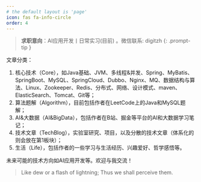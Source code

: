 ```yaml
---
# the default layout is 'page'
icon: fas fa-info-circle
order: 4
---
```


> **求职意向**：AI应用开发丨日常实习(目前) 。微信联系: digitzh
{: .prompt-tip }

文章分类：

1. 核心技术（Core），如Java基础、JVM、多线程&并发、Spring、MyBatis、SpringBoot、MySQL、SpringCloud、Dubbo、Nginx、MQ、数据结构与算法、Linux、Zookeeper、Redis、分布式、网络、设计模式、maven、ElasticSearch、Tomcat、Git等；
2. 算法题解（Algorithm），目前包括作者在LeetCode上的Java和MySQL题解；
3. AI&大数据（AI&BigData），包括作者在B站、掘金等平台的AI和大数据学习笔记；
4. 技术文章（TechBlog），实验室研究、项目，以及分散的技术文章（体系化的则会放在第1板块）；
5. 生活（Life），包括作者的一些学习与生活经历、兴趣爱好、哲学感悟等。

未来可能的技术方向如AI应用开发等。欢迎与我交流！

> Like dew or a flash of lightning; Thus we shall perceive them.